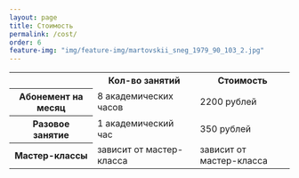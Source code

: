 ```yaml
---
layout: page
title: Стоимость
permalink: /cost/
order: 6
feature-img: "img/feature-img/martovskii_sneg_1979_90_103_2.jpg"
---
```

<table class="gray-table"> 
	<tr>
		<th></th>
		<th>Кол-во занятий</th>
		<th>Стоимость</th>
	</tr>
	<tr>
		<th>Абонемент на месяц</th>
		<td>8 академических часов</td>
		<td>2200 рублей</td>
	</tr>
	<tr class="even">
		<th>Разовое занятие</th>
		<td>1 академический час</td>
		<td>350 рублей</td>
	</tr>
	<tr>
		<th>Мастер-классы</th>
		<td>зависит от мастер-класса</td>
		<td>зависит от мастер-класса</td>
	</tr>
</table>
